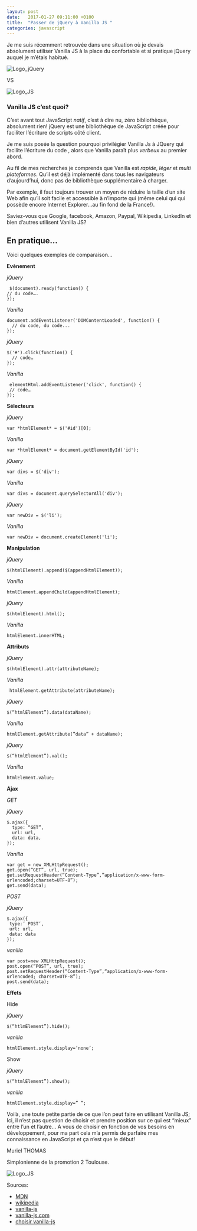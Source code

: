 ```yaml
---
layout: post
date:   2017-01-27 09:11:00 +0100
title:  "Passer de jQuery à Vanilla JS "
categories: javascript
---
```

Je me suis récemment retrouvée dans une situation où je devais absolument utiliser Vanilla JS à la place du confortable et si pratique jQuery auquel je m’étais habitué.

![Logo_jQuery](https://s3.amazonaws.com/media-p.slid.es/uploads/105389/images/1991279/JavaScript-logo-300x300.png)

VS

![Logo_JS](http://www.sebastian-basler.de/uploads/tx_sbslide/04_jquery.png)

### Vanilla JS c’est quoi?

C’est avant tout  JavaScript *natif*, c’est à dire nu, zéro bibliothèque, absolument rien!
jQuery est une bibliothèque de JavaScript créée pour faciliter l’écriture de scripts côté client.  

Je me suis posée la question pourquoi  privilégier Vanilla Js à JQuery qui facilite l’écriture du code , alors que Vanilla paraît plus *verbeux* au premier abord.

Au fil de mes recherches je comprends que Vanilla est _rapide_, _léger_ et _multi plateformes_.
Qu’il est déjà implémenté dans tous les navigateurs d’aujourd’hui, donc pas de bibliothèque supplémentaire à charger.

Par exemple, il faut toujours trouver un moyen de réduire la taille d’un site Web afin qu’il soit facile et accessible à n’importe qui (même celui qui qui possède encore Internet Explorer…au fin fond de la France!).

Saviez-vous que Google, facebook, Amazon, Paypal, Wikipedia, LinkedIn et bien d’autres utilisent Vanilla JS?

## En pratique…

Voici quelques exemples de comparaison…

**Evènement**

*jQuery*

```
 $(document).ready(function() {
// du code….
});	
```

*Vanilla*

``` 
document.addEventListener('DOMContentLoaded', function() {
  // du code, du code...
}); 
```

*jQuery*

``` 
$('#').click(function() {
  // code…
});
```
*Vanilla*

``` 
 elementHtml.addEventListener('click', function() {
 // code…
});
```

**Sélecteurs**

*jQuery*

``` 
var *htmlElement* = $('#id')[0];
```
*Vanilla* 

``` 
var *htmlElement* = document.getElementById('id');
```

*jQuery*

``` 
var divs = $('div');
```

*Vanilla*

``` 
var divs = document.querySelectorAll('div');
```
 *jQuery*
 
 ```
var newDiv = $('li');
```

*Vanilla*

```
var newDiv = document.createElement('li');
```

**Manipulation**

*jQuery*

```
$(htmlElement).append($(appendHtmlElement));   
```
                                

*Vanilla*

```
htmlElement.appendChild(appendHtmlElement);
```

*jQuery*

```
$(htmlElement).html();
```
                                                
*Vanilla*

```
htmlElement.innerHTML;
```


**Attributs**

*jQuery*

```
$(htmlElement).attr(attributeName);
```
                                                
*Vanilla*

```
 htmlElement.getAttribute(attributeName);
 ```

*jQuery*

```
$(“htmlElement”).data(dataName);
```
                                           
*Vanilla*

``` 
htmlElement.getAttribute(”data” + dataName);
```
*jQuery*

``` 
$(“htmlElement”).val();
```
                                                
*Vanilla*

``` 
htmlElement.value;
```

**Ajax**

_GET_

*jQuery*

```
$.ajax({
  type: “GET”,
  url: url,
  data: data,
});
```

*Vanilla*

```
var get = new XMLHttpRequest();
get.open(“GET”, url, true);
get.setRequestHeader(“Content-Type”,”application/x-www-form-urlencoded;charset=UTF-8”);
get.send(data);
```

_POST_

*jQuery*

```
$.ajax({
 type:’ POST’,
 url: url,
 data: data
});
```

*vanilla*

```
var post=new XMLHttpRequest();
post.open(“POST”, url, true);
post.setRequestHeader(“Content-Type”,“application/x-www-form-urlencoded; charset=UTF-8”);
post.send(data);
```

**Effets**



Hide  

*jQuery*

```
$(“htlmElement”).hide();
```

*vanilla*

```
htmlElement.style.display=’none’;
```

Show

*jQuery*

```
$(“htmlElement”).show();
```

*vanilla*

```
htmlElement.style.display=” ”;
```

Voilà, une toute petite partie de ce que l’on peut faire en utilisant Vanilla JS;
Ici, il n’est pas question de choisir et prendre position sur ce qui est “mieux” entre l’un et l’autre…
A vous de choisir en fonction de vos besoins en développement, pour ma part cela m’a permis de parfaire mes connaissance en JavaScript et ça n’est que le début!


Muriel THOMAS

Simplonienne de la promotion 2 Toulouse.

![Logo_JS](https://a248.e.akamai.net/secure.meetupstatic.com/photos/event/a/0/d/0/global_450101168.jpeg)

Sources:

- [MDN](https://developer.mozilla.org/fr/docs/Web/JavaScript)
- [wikipedia](https://fr.wikipedia.org/wiki/JavaScript)
- [vanilla-js](http://putaindecode.io/fr/articles/js/de-jquery-a-vanillajs/)
- [vanilla-js.com](http://vanilla-js.com)
- [choisir vanilla-js](https://andrewrabon.com/choosing-vanilla-javascript-in-2016-6f38a8302ee5#.ifxd2qy5t)
